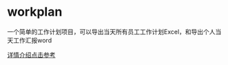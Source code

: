 # workplan
一个简单的工作计划项目，可以导出当天所有员工工作计划Excel，和导出个人当天工作汇报word  

[详情介绍点击参考](http://www.mk5i.com/opensource_workplan/)

